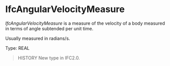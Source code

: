 # IfcAngularVelocityMeasure

_IfcAngularVelocityMeasure_ is a measure of the velocity of a body measured in terms of angle subtended per unit time.<!-- end of definition -->

Usually measured in radians/s.

Type: REAL

> HISTORY New type in IFC2.0.

